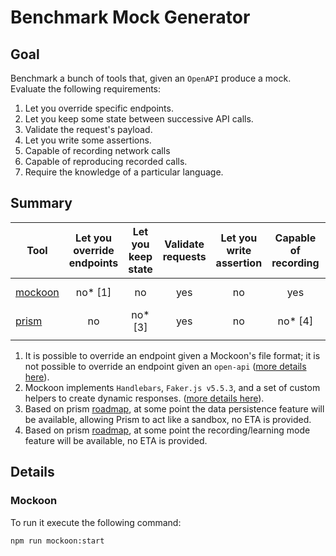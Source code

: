 # Benchmark Mock Generator

## Goal

Benchmark a bunch of tools that, given an `OpenAPI` produce a mock. Evaluate the following requirements:

1. Let you override specific endpoints.
2. Let you keep some state between successive API calls.
3. Validate the request's payload.
4. Let you write some assertions.
5. Capable of recording network calls
6. Capable of reproducing recorded calls.
7. Require the knowledge of a particular language.

## Summary

| Tool                                            | Let you override endpoints | Let you keep state | Validate requests | Let you write assertion | Capable of recording | Capable of reproducing | Require the language |
|-------------------------------------------------|:--------------------------:|:------------------:|:-----------------:|:-----------------------:|:--------------------:|:----------------------:|:--------------------:|
| [mockoon](https://mockoon.com/cli/)             | no* [1]                    | no                 | yes               | no                      | yes                  | no                     | custom* [2]          |
| [prism](https://stoplight.io/open-source/prism) | no                         | no* [3]            | yes               | no                      | no* [4]              | no                     | no                   |
|                                                 |                            |                    |                   |                         |                      |                        |                      |

1. It is possible to override an endpoint given a Mockoon's file format; it is not possible to override an endpoint given an `open-api` ([more details here](https://mockoon.com/docs/latest/openapi/openapi-specification-compatibility/)).
2. Mockoon implements `Handlebars`, `Faker.js v5.5.3`, and a set of custom helpers to create dynamic responses. ([more details here](https://mockoon.com/docs/latest/templating/overview/)).
3. Based on prism [roadmap](https://github.com/stoplightio/prism#-roadmap), at some point the data persistence feature will be available, allowing Prism to act like a sandbox, no ETA is provided.
4. Based on prism [roadmap](https://github.com/stoplightio/prism#-roadmap), at some point the recording/learning mode feature will be available, no ETA is provided.

## Details

### Mockoon

To run it execute the following command:

``` sh
npm run mockoon:start
```
